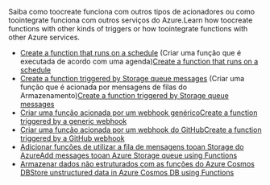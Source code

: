 <span data-ttu-id="d5f9e-101">Saiba como toocreate funciona com outros tipos de acionadores ou como toointegrate funciona com outros serviços do Azure.</span><span class="sxs-lookup"><span data-stu-id="d5f9e-101">Learn how toocreate functions with other kinds of triggers or how toointegrate functions with other Azure services.</span></span>


+ <span data-ttu-id="d5f9e-102">[Create a function that runs on a schedule](../articles/azure-functions/functions-create-scheduled-function.md) (Criar uma função que é executada de acordo com uma agenda)</span><span class="sxs-lookup"><span data-stu-id="d5f9e-102">[Create a function that runs on a schedule](../articles/azure-functions/functions-create-scheduled-function.md)</span></span> 
+ <span data-ttu-id="d5f9e-103">[Create a function triggered by Storage queue messages](../articles/azure-functions/functions-create-storage-queue-triggered-function.md) (Criar uma função que é acionada por mensagens de filas do Armazenamento)</span><span class="sxs-lookup"><span data-stu-id="d5f9e-103">[Create a function triggered by Storage queue messages](../articles/azure-functions/functions-create-storage-queue-triggered-function.md)</span></span> 
+ [<span data-ttu-id="d5f9e-104">Criar uma função acionada por um webhook genérico</span><span class="sxs-lookup"><span data-stu-id="d5f9e-104">Create a function triggered by a generic webhook</span></span>](../articles/azure-functions/functions-create-generic-webhook-triggered-function.md)
+ [<span data-ttu-id="d5f9e-105">Criar uma função acionada por um webhook do GitHub</span><span class="sxs-lookup"><span data-stu-id="d5f9e-105">Create a function triggered by a GitHub webhook</span></span>](../articles/azure-functions/functions-create-github-webhook-triggered-function.md) 
+ [<span data-ttu-id="d5f9e-106">Adicionar funções de utilizar a fila de mensagens tooan Storage do Azure</span><span class="sxs-lookup"><span data-stu-id="d5f9e-106">Add messages tooan Azure Storage queue using Functions</span></span>](../articles/azure-functions/functions-integrate-storage-queue-output-binding.md) 
+ [<span data-ttu-id="d5f9e-107">Armazenar dados não estruturados com as funções do Azure Cosmos DB</span><span class="sxs-lookup"><span data-stu-id="d5f9e-107">Store unstructured data in Azure Cosmos DB using Functions</span></span>](../articles/azure-functions/functions-integrate-store-unstructured-data-cosmosdb.md)

